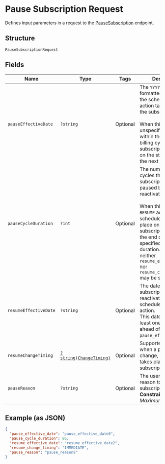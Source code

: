 
# Pause Subscription Request

Defines input parameters in a request to the
[PauseSubscription](../../doc/apis/subscriptions.md#pause-subscription) endpoint.

## Structure

`PauseSubscriptionRequest`

## Fields

| Name | Type | Tags | Description | Getter | Setter |
|  --- | --- | --- | --- | --- | --- |
| `pauseEffectiveDate` | `?string` | Optional | The `YYYY-MM-DD`-formatted date when the scheduled `PAUSE` action takes place on the subscription.<br><br>When this date is unspecified or falls within the current billing cycle, the subscription is paused<br>on the starting date of the next billing cycle. | getPauseEffectiveDate(): ?string | setPauseEffectiveDate(?string pauseEffectiveDate): void |
| `pauseCycleDuration` | `?int` | Optional | The number of billing cycles the subscription will be paused before it is reactivated.<br><br>When this is set, a `RESUME` action is also scheduled to take place on the subscription at<br>the end of the specified pause cycle duration. In this case, neither `resume_effective_date`<br>nor `resume_change_timing` may be specified. | getPauseCycleDuration(): ?int | setPauseCycleDuration(?int pauseCycleDuration): void |
| `resumeEffectiveDate` | `?string` | Optional | The date when the subscription is reactivated by a scheduled `RESUME` action.<br>This date must be at least one billing cycle ahead of `pause_effective_date`. | getResumeEffectiveDate(): ?string | setResumeEffectiveDate(?string resumeEffectiveDate): void |
| `resumeChangeTiming` | [`?string(ChangeTiming)`](../../doc/models/change-timing.md) | Optional | Supported timings when a pending change, as an action, takes place to a subscription. | getResumeChangeTiming(): ?string | setResumeChangeTiming(?string resumeChangeTiming): void |
| `pauseReason` | `?string` | Optional | The user-provided reason to pause the subscription.<br>**Constraints**: *Maximum Length*: `255` | getPauseReason(): ?string | setPauseReason(?string pauseReason): void |

## Example (as JSON)

```json
{
  "pause_effective_date": "pause_effective_date0",
  "pause_cycle_duration": 86,
  "resume_effective_date": "resume_effective_date2",
  "resume_change_timing": "IMMEDIATE",
  "pause_reason": "pause_reason8"
}
```

